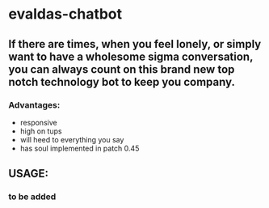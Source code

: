 # evaldas-chatbot
## If there are times, when you feel lonely, or simply want to have a wholesome sigma conversation, you can always count on this brand new top notch technology bot to keep you company.
### Advantages:
- responsive
- high on tups
- will heed to everything you say
- has soul implemented in patch 0.45

## USAGE:
### to be added
